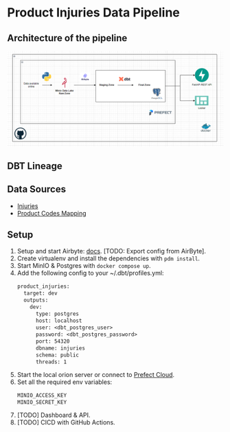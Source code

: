 # Product Injuries Data Pipeline

## Architecture of the pipeline

![Architecture Diagram](/docs/architecture.png)


## DBT Lineage


## Data Sources
- [Injuries](https://data.world/awram/us-product-related-injuries)
- [Product Codes Mapping](https://public.opendatasoft.com/explore/dataset/us-national-electronic-injury-surveillance-system-neiss-product-codes/export/?refine.code=0102)


## Setup

1. Setup and start Airbyte: [docs](https://docs.airbyte.com/deploying-airbyte/local-deployment/#setup--launch-airbyte). [TODO: Export config from AirByte].
2. Create virtualenv and install the dependencies with `pdm install`.
3. Start MinIO & Postgres with `docker compose up`.
4. Add the following config to your ~/.dbt/profiles.yml:
    ```
    product_injuries:
      target: dev
      outputs:
        dev:
          type: postgres
          host: localhost
          user: <dbt_postgres_user>
          password: <dbt_postgres_password>
          port: 54320
          dbname: injuries
          schema: public
          threads: 1
    ```
5. Start the local orion server or connect to [Prefect Cloud](https://docs.prefect.io/2.10.18/cloud/cloud-quickstart/).
6. Set all the required env variables:
    ```
    MINIO_ACCESS_KEY
    MINIO_SECRET_KEY
    ```
7. [TODO] Dashboard & API.
8. [TODO] CICD with GitHub Actions.